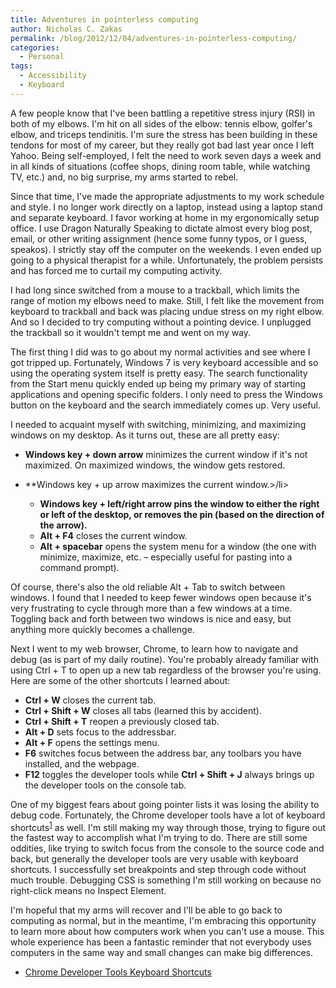 ```yaml
---
title: Adventures in pointerless computing
author: Nicholas C. Zakas
permalink: /blog/2012/12/04/adventures-in-pointerless-computing/
categories:
  - Personal
tags:
  - Accessibility
  - Keyboard
---
```

A few people know that I've been battling a repetitive stress injury (RSI) in both of my elbows. I'm hit on all sides of the elbow: tennis elbow, golfer's elbow, and triceps tendinitis. I'm sure the stress has been building in these tendons for most of my career, but they really got bad last year once I left Yahoo. Being self-employed, I felt the need to work seven days a week and in all kinds of situations (coffee shops, dining room table, while watching TV, etc.) and, no big surprise, my arms started to rebel.

Since that time, I've made the appropriate adjustments to my work schedule and style. I no longer work directly on a laptop, instead using a laptop stand and separate keyboard. I favor working at home in my ergonomically setup office. I use Dragon Naturally Speaking to dictate almost every blog post, email, or other writing assignment (hence some funny typos, or I guess, speakos). I strictly stay off the computer on the weekends. I even ended up going to a physical therapist for a while. Unfortunately, the problem persists and has forced me to curtail my computing activity.

I had long since switched from a mouse to a trackball, which limits the range of motion my elbows need to make. Still, I felt like the movement from keyboard to trackball and back was placing undue stress on my right elbow. And so I decided to try computing without a pointing device. I unplugged the trackball so it wouldn't tempt me and went on my way.

The first thing I did was to go about my normal activities and see where I got tripped up. Fortunately, Windows 7 is very keyboard accessible and so using the operating system itself is pretty easy. The search functionality from the Start menu quickly ended up being my primary way of starting applications and opening specific folders. I only need to press the Windows button on the keyboard and the search immediately comes up. Very useful.

I needed to acquaint myself with switching, minimizing, and maximizing windows on my desktop. As it turns out, these are all pretty easy:

  * **Windows key + down arrow** minimizes the current window if it's not maximized. On maximized windows, the window gets restored.
  * **Windows key + up arrow maximizes the current window.>/li> 
    
      * **Windows key + left/right arrow pins the window to either the right or left of the desktop, or removes the pin (based on the direction of the arrow).**
      * **Alt + F4** closes the current window.
      * **Alt + spacebar** opens the system menu for a window (the one with minimize, maximize, etc. &#8211; especially useful for pasting into a command prompt).
    </strong></li> </ul> 
    
    Of course, there's also the old reliable Alt + Tab to switch between windows. I found that I needed to keep fewer windows open because it's very frustrating to cycle through more than a few windows at a time. Toggling back and forth between two windows is nice and easy, but anything more quickly becomes a challenge.
    
    Next I went to my web browser, Chrome, to learn how to navigate and debug (as is part of my daily routine). You're probably already familiar with using Ctrl + T to open up a new tab regardless of the browser you're using. Here are some of the other shortcuts I learned about:
    
      * **Ctrl + W** closes the current tab.
      * **Ctrl + Shift + W** closes all tabs (learned this by accident).
      * **Ctrl + Shift + T** reopen a previously closed tab.
      * **Alt + D** sets focus to the addressbar.
      * **Alt + F** opens the settings menu.
      * **F6** switches focus between the address bar, any toolbars you have installed, and the webpage.
      * **F12** toggles the developer tools while **Ctrl + Shift + J** always brings up the developer tools on the console tab.
    
    One of my biggest fears about going pointer lists it was losing the ability to debug code. Fortunately, the Chrome developer tools have a lot of keyboard shortcuts<sup>[1]</sup> as well. I'm still making my way through those, trying to figure out the fastest way to accomplish what I'm trying to do. There are still some oddities, like trying to switch focus from the console to the source code and back, but generally the developer tools are very usable with keyboard shortcuts. I successfully set breakpoints and step through code without much trouble. Debugging CSS is something I'm still working on because no right-click means no Inspect Element.
    
    I'm hopeful that my arms will recover and I'll be able to go back to computing as normal, but in the meantime, I'm embracing this opportunity to learn more about how computers work when you can't use a mouse. This whole experience has been a fantastic reminder that not everybody uses computers in the same way and small changes can make big differences.
    
        
      * [Chrome Developer Tools Keyboard Shortcuts][1]

 [1]: https://developers.google.com/chrome-developer-tools/docs/shortcuts
